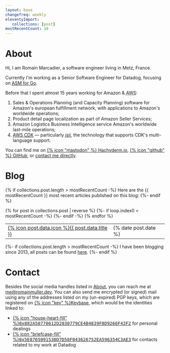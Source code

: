 ```yaml
---
layout: base
changefreq: weekly
eleventyImport:
   collections: [post]
mostRecentCount: 10
---
```

# About

Hi, I am Romain Marcadier, a software engineer living in Metz, France.

Currently I'm working as a Senior Software Engineer for Datadog, focusing on
[<abbr title="Application Security Management Libraries">ASM</abbr> for Go][dd-asm].

Before that I spent almost 15 years working for Amazon & <abbr title="Amazon Web Services">
AWS</abbr>:
1. Sales & Operations Planning (and Capacity Planning) software for Amazon's european fulfillment
   network, with applications to Amazon's worldwide operations;
2. Product detail page localization as part of Amazon Seller Services;
3. Amazon Logistics Business Intelligence service Amazon's worldwide last-mile operations;
4. [AWS <abbr title="Cloud Development Kit">CDK</abbr>][aws-cdk] &mdash; particularly
   [_jsii_][aws-jsii], the technology that supports CDK's multi-language support.

You can find me on <a class="icon-link" href="https://hachyderm.io/@Romain">{% icon "mastodon" %}
Hachyderm.io</a>, <a class="icon-link" href="https://github.com/RomainMuller">{% icon "github" %}
GitHub</a>, or <a href="#contact">contact me directly</a>.

[dd-asm]: https://docs.datadoghq.com/security/application_security/
[aws-cdk]: https://github.com/aws/aws-cdk
[aws-jsii]: https://github.com/aws/jsii

# Blog

{% if collections.post.length > mostRecentCount -%}
Here are the {{ mostRecentCount }} most recent articles published on this blog:
{%- endif %}

<table class="blog-posts">
   <tbody>
      {% for post in collections.post | reverse %}
      {%- if loop.index0 < mostRecentCount -%}
      <tr class="blog-post">
         <td class="title"><span><a class="icon-link" href="{{ post.url | url }}">{% icon post.data.icon %}{{ post.data.title }}</a></span></td>
         <td class="date">{% date post.date %}</td>
      </tr>
      {%- endif -%}
      {% endfor %}
   </tbody>
</table>

{%- if collections.post.length > mostRecentCount -%}
I have been blogging since 2013, all posts can be found <a href="/blog">here</a>.
{%- endif %}

# Contact

Besides the social media handles listed in [About](#about), you can reach me at
[me@romainmuller.dev](mailto:me@romainmuller.dev). You can also send me
encrypted (or signed) mail using any of the addresses listed on my (un-expired)
PGP keys, which are registered on <a class="icon-link" href="https://keybase.io/RomainMuller">
{% icon "key" %}Keybase</a>, which would be the identities linked to:
- <a class="icon-link" href="https://keybase.io/romainmuller/pgp_keys.asc?fingerprint=882a50770612d2030779ce4b4839f8d9266f42f2">
  {% icon "house-heart-fill" %}<tt>0x882A50770612D2030779CE4B4839F8D9266F42F2</tt></a> for personal dealings
- <a class="icon-link" href="https://keybase.io/romainmuller/pgp_keys.asc?fingerprint=5e8765091530d7d58f043626752ea596354c3ae3">
  {% icon "briefcase-fill" %}<tt>0x5E8765091530D7D58F043626752EA596354C3AE3</tt></a> for contacts related to my work at Datadog
